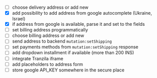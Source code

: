 - [ ] choose delivery address or add new
- [x] add possibility to add address from 
      google autocomplete (Ukraine, Israel)
- [x] if address from google is available, 
      parse it and set to the fields
- [ ] set billing address programmatically
- [ ] choose billing address or add new
- [ ] send address to backend `mutation:setShipping`
- [ ] set payments methods from `mutation:setShipping` response
- [ ] add dropdown installment if available (more than 200 INS)
- [ ] integrate Tranzila iframe
- [ ] add placeholders to address form
- [ ] store google API_KEY somewhere in the secure place
